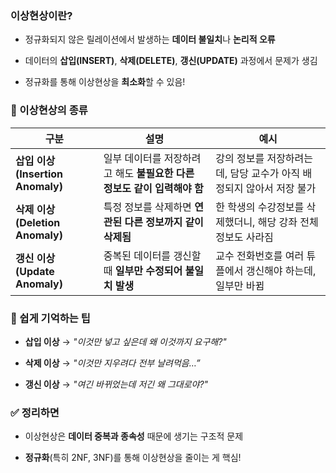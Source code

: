 ### 이상현상이란?

- 정규화되지 않은 릴레이션에서 발생하는 **데이터 불일치**나 **논리적 오류**
    
- 데이터의 **삽입(INSERT)**, **삭제(DELETE)**, **갱신(UPDATE)** 과정에서 문제가 생김
    
- 정규화를 통해 이상현상을 **최소화**할 수 있음!
    

### 📎 이상현상의 종류

|구분|설명|예시|
|---|---|---|
|**삽입 이상 (Insertion Anomaly)**|일부 데이터를 저장하려고 해도 **불필요한 다른 정보도 같이 입력해야 함**|강의 정보를 저장하려는데, 담당 교수가 아직 배정되지 않아서 저장 불가|
|**삭제 이상 (Deletion Anomaly)**|특정 정보를 삭제하면 **연관된 다른 정보까지 같이 삭제됨**|한 학생의 수강정보를 삭제했더니, 해당 강좌 전체 정보도 사라짐|
|**갱신 이상 (Update Anomaly)**|중복된 데이터를 갱신할 때 **일부만 수정되어 불일치 발생**|교수 전화번호를 여러 튜플에서 갱신해야 하는데, 일부만 바뀜|

### 🧠 쉽게 기억하는 팁

- **삽입 이상** → _"이것만 넣고 싶은데 왜 이것까지 요구해?"_
    
- **삭제 이상** → _"이것만 지우려다 전부 날려먹음…”_
    
- **갱신 이상** → _"여긴 바뀌었는데 저긴 왜 그대로야?"_
    

### ✅ 정리하면

- 이상현상은 **데이터 중복과 종속성** 때문에 생기는 구조적 문제
    
- **정규화**(특히 2NF, 3NF)를 통해 이상현상을 줄이는 게 핵심!